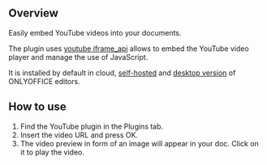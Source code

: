 ## Overview

Easily embed YouTube videos into your documents.

The plugin uses [youtube iframe_api](https://developers.google.com/youtube/iframe_api_reference) allows to embed the YouTube video player and manage the use of JavaScript. 

It is installed by default in cloud, [self-hosted](https://github.com/ONLYOFFICE/DocumentServer) and [desktop version](https://github.com/ONLYOFFICE/DesktopEditors) of ONLYOFFICE editors. 

## How to use

1. Find the YouTube plugin in the Plugins tab.
2. Insert the video URL and press OK.
3. The video preview in form of an image will appear in your doc. Click on it to play the video. 
